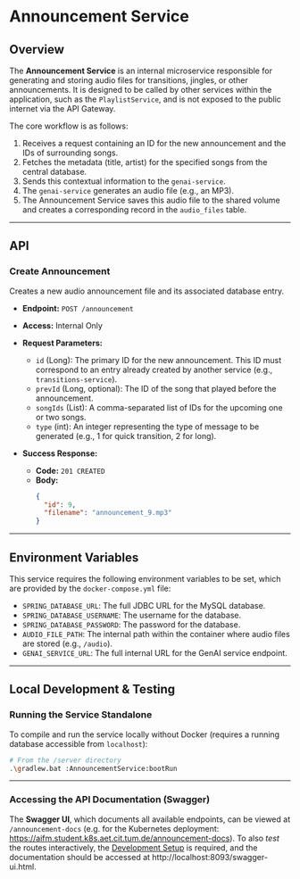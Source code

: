 # Announcement Service

## Overview

The **Announcement Service** is an internal microservice responsible for generating and storing audio files for transitions, jingles, or other announcements. It is designed to be called by other services within the application, such as the `PlaylistService`, and is not exposed to the public internet via the API Gateway.

The core workflow is as follows:
1.  Receives a request containing an ID for the new announcement and the IDs of surrounding songs.
2.  Fetches the metadata (title, artist) for the specified songs from the central database.
3.  Sends this contextual information to the `genai-service`.
4.  The `genai-service` generates an audio file (e.g., an MP3).
5.  The Announcement Service saves this audio file to the shared volume and creates a corresponding record in the `audio_files` table.

---

## API

### Create Announcement

Creates a new audio announcement file and its associated database entry.

-   **Endpoint:** `POST /announcement`
-   **Access:** Internal Only
-   **Request Parameters:**
    -   `id` (Long): The primary ID for the new announcement. This ID must correspond to an entry already created by another service (e.g., `transitions-service`).
    -   `prevId` (Long, optional): The ID of the song that played before the announcement.
    -   `songIds` (List<Long>): A comma-separated list of IDs for the upcoming one or two songs.
    -   `type` (int): An integer representing the type of message to be generated (e.g., 1 for quick transition, 2 for long).

-   **Success Response:**
    -   **Code:** `201 CREATED`
    -   **Body:**
        ```json
        {
          "id": 9,
          "filename": "announcement_9.mp3"
        }
        ```

---

## Environment Variables

This service requires the following environment variables to be set, which are provided by the `docker-compose.yml` file:

-   `SPRING_DATABASE_URL`: The full JDBC URL for the MySQL database.
-   `SPRING_DATABASE_USERNAME`: The username for the database.
-   `SPRING_DATABASE_PASSWORD`: The password for the database.
-   `AUDIO_FILE_PATH`: The internal path within the container where audio files are stored (e.g., `/audio`).
-   `GENAI_SERVICE_URL`: The full internal URL for the GenAI service endpoint.

---

## Local Development & Testing

### Running the Service Standalone

To compile and run the service locally without Docker (requires a running database accessible from `localhost`):

```bash
# From the /server directory
.\gradlew.bat :AnnouncementService:bootRun
````
---
### Accessing the API Documentation (Swagger)

The **Swagger UI**, which documents all available endpoints, can be viewed at `/announcement-docs` (e.g. for the Kubernetes deployment: https://aifm.student.k8s.aet.cit.tum.de/announcement-docs). To also _test_ the routes interactively, the [Development Setup](../../README.md#development-setup) is required, and the documentation should be accessed at http://localhost:8093/swagger-ui.html.